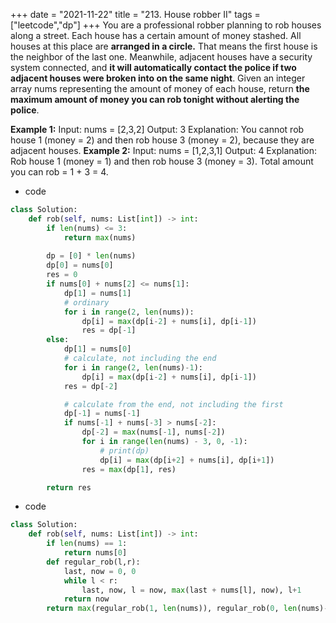 +++ 
date = "2021-11-22"
title = "213. House robber II"
tags = ["leetcode","dp"]
+++
You are a professional robber planning to rob houses along a street. Each house has a certain amount of money stashed. All houses at this place are **arranged in a circle.** That means the first house is the neighbor of the last one. Meanwhile, adjacent houses have a security system connected, and **it will automatically contact the police if two adjacent houses were broken into on the same night**.
Given an integer array nums representing the amount of money of each house, return __the maximum amount of money you can rob tonight **without alerting the police**__.
 
**Example 1:**
Input: nums = [2,3,2] Output: 3 Explanation: You cannot rob house 1 (money = 2) and then rob house 3 (money = 2), because they are adjacent houses.
**Example 2:**
Input: nums = [1,2,3,1] Output: 4 Explanation: Rob house 1 (money = 1) and then rob house 3 (money = 3). Total amount you can rob = 1 + 3 = 4.
- code
```py
class Solution:
    def rob(self, nums: List[int]) -> int:
        if len(nums) <= 3:
            return max(nums)
        
        dp = [0] * len(nums)
        dp[0] = nums[0]
        res = 0
        if nums[0] + nums[2] <= nums[1]:
            dp[1] = nums[1]
            # ordinary
            for i in range(2, len(nums)):
                dp[i] = max(dp[i-2] + nums[i], dp[i-1])
                res = dp[-1]
        else:
            dp[1] = nums[0]
            # calculate, not including the end
            for i in range(2, len(nums)-1):
                dp[i] = max(dp[i-2] + nums[i], dp[i-1])
            res = dp[-2]

            # calculate from the end, not including the first
            dp[-1] = nums[-1]
            if nums[-1] + nums[-3] > nums[-2]:
                dp[-2] = max(nums[-1], nums[-2])
                for i in range(len(nums) - 3, 0, -1):
                    # print(dp)
                    dp[i] = max(dp[i+2] + nums[i], dp[i+1])
                res = max(dp[1], res)

        return res

```
- code
```py
class Solution:
    def rob(self, nums: List[int]) -> int:
        if len(nums) == 1:
            return nums[0]
        def regular_rob(l,r):
            last, now = 0, 0
            while l < r:
                last, now, l = now, max(last + nums[l], now), l+1
            return now
        return max(regular_rob(1, len(nums)), regular_rob(0, len(nums)-1))

```
